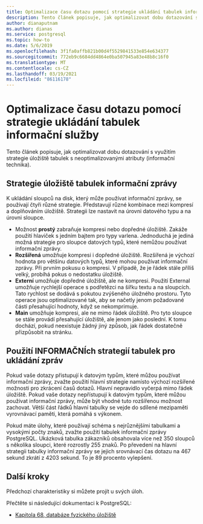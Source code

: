 ```yaml
---
title: Optimalizace času dotazu pomocí strategie ukládání tabulek informační služby v Azure Database for PostgreSQL-Single server
description: Tento článek popisuje, jak optimalizovat dobu dotazování s využitím strategie ukládání tabulek informační služby na Azure Database for PostgreSQL jednom serveru.
author: dianaputnam
ms.author: dianas
ms.service: postgresql
ms.topic: how-to
ms.date: 5/6/2019
ms.openlocfilehash: 3f1fa0affb821b00d4f5529841533e854e634377
ms.sourcegitcommit: 772eb9c6684dd4864e0ba507945a83e48b8c16f0
ms.translationtype: MT
ms.contentlocale: cs-CZ
ms.lasthandoff: 03/19/2021
ms.locfileid: "86116178"
---
```

# <a name="optimize-query-time-with-the-toast-table-storage-strategy"></a>Optimalizace času dotazu pomocí strategie ukládání tabulek informační služby 
Tento článek popisuje, jak optimalizovat dobu dotazování s využitím strategie úložiště tabulek s neoptimalizovanými atributy (informační technika).

## <a name="toast-table-storage-strategies"></a>Strategie úložiště tabulek informační zprávy
K ukládání sloupců na disk, který může používat informační zprávy, se používají čtyři různé strategie. Představují různé kombinace mezi kompresí a doplňováním úložiště. Strategii lze nastavit na úrovni datového typu a na úrovni sloupce.
- Možnost **prostý** zabraňuje kompresi nebo dopředné úložiště. Zakáže použití hlaviček s jedním bajtem pro typy varlena. Jednoduchá je jediná možná strategie pro sloupce datových typů, které nemůžou používat informační zprávy.
- **Rozšířená** umožňuje kompresi i dopředné úložiště. Rozšířená je výchozí hodnota pro většinu datových typů, které mohou používat informační zprávy. Při prvním pokusu o kompresi. V případě, že je řádek stále příliš velký, probíhá pokus o nedostatku úložiště.
- **Externí** umožňuje dopředné úložiště, ale ne kompresi. Použití External umožňuje rychlejší operace s podřetězci na šířku textu a na sloupcích. Tato rychlost se dodává s pokutou zvýšeného úložného prostoru. Tyto operace jsou optimalizované tak, aby se načetly jenom požadované části přesahující hodnoty, když se nekomprimuje.
- **Main** umožňuje kompresi, ale ne mimo řádek úložiště. Pro tyto sloupce se stále provádí přesahující úložiště, ale jenom jako poslední. K tomu dochází, pokud neexistuje žádný jiný způsob, jak řádek dostatečně přizpůsobit na stránku.

## <a name="use-toast-table-storage-strategies"></a>Použití INFORMAČNÍch strategií tabulek pro ukládání zpráv
Pokud vaše dotazy přistupují k datovým typům, které můžou používat informační zprávy, zvažte použití hlavní strategie namísto výchozí rozšířené možnosti pro zkrácení časů dotazů. Hlavní nepravidlo vyčerpá mimo řádek úložiště. Pokud vaše dotazy nepřístupují k datovým typům, které můžou používat informační zprávy, může být vhodné tuto rozšířenou možnost zachovat. Větší část řádků hlavní tabulky se vejde do sdílené mezipaměti vyrovnávací paměti, která pomáhá s výkonem.

Pokud máte úlohy, které používají schéma s nejrůznějšími tabulkami a vysokými počty znaků, zvažte použití tabulek informační zprávy PostgreSQL. Ukázková tabulka zákazníků obsahovala více než 350 sloupců s několika sloupci, které rozrostly 255 znaků. Po převedení na hlavní strategii tabulky informační zprávy se jejich srovnávací čas dotazu na 467 sekund zkrátí z 4203 sekund. To je 89 procento vylepšení.

## <a name="next-steps"></a>Další kroky
Předchozí charakteristiky si můžete projít u svých úloh. 

Přečtěte si následující dokumentaci k PostgreSQL: 
- [Kapitola 68, databáze fyzického úložiště](https://www.postgresql.org/docs/current/storage-toast.html) 